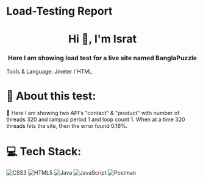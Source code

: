 # Load-Testing Report
<h1 align="center">Hi 👋, I'm Israt</h1>
<h3 align="center">Here I am showing load test for a live site named BanglaPuzzle</h3>

Tools & Language: Jmeter /  HTML

# 💫 About this test:
🔭 Here I am showing two API's "contact" & "product" with number of threads 320 and rampup period 1 and loop count 1. When at a time 320 threads hits the site, then the error found 0.16%. 

# 💻 Tech Stack:
![CSS3](https://img.shields.io/badge/css3-%231572B6.svg?style=for-the-badge&logo=css3&logoColor=white) ![HTML5](https://img.shields.io/badge/html5-%23E34F26.svg?style=for-the-badge&logo=html5&logoColor=white) ![Java](https://img.shields.io/badge/java-%23ED8B00.svg?style=for-the-badge&logo=java&logoColor=white) ![JavaScript](https://img.shields.io/badge/javascript-%23323330.svg?style=for-the-badge&logo=javascript&logoColor=%23F7DF1E) ![Postman](https://img.shields.io/badge/Postman-FF6C37?style=for-the-badge&logo=postman&logoColor=white)



